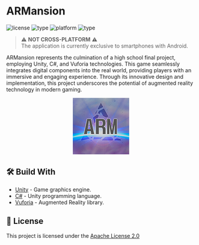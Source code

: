 # ARMansion
![license](https://img.shields.io/badge/license-apache_license_2.0-blue) ![type](https://img.shields.io/badge/type-game-purple) ![platform](https://img.shields.io/badge/platform-android-red) ![type](https://img.shields.io/badge/release_date-oct-29903B) 

> ⚠️ **NOT CROSS-PLATFORM** ⚠️  
> The application is currently exclusive to smartphones with Android.

ARMansion represents the culmination of a high school final project, employing Unity, C#, and Vuforia technologies. This game seamlessly integrates digital components into the real world, providing players with an immersive and engaging experience. Through its innovative design and implementation, this project underscores the potential of augmented reality technology in modern gaming.

<p align="center">
    <img src="./Assets/Imagenes/Logo.png">
</p>

## 🛠️ Build With 
- [Unity](https://docs.unity.com/) - Game graphics engine.
- [C#](https://learn.microsoft.com/en-us/dotnet/csharp/) - Unity programming language.
- [Vuforia](https://developer.vuforia.com/library/) - Augmented Reality library.

## 📄 License 
This project is licensed under the [Apache License 2.0](./LICENSE)
